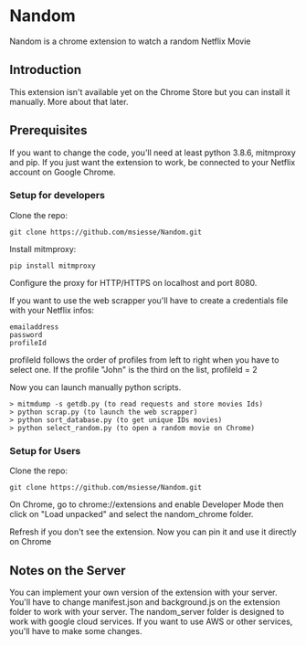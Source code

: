 # Nandom

Nandom is a chrome extension to watch a random Netflix Movie

## Introduction

This extension isn't available yet on the Chrome Store but you can install it manually. More about that later.

## Prerequisites

If you want to change the code, you'll need at least python 3.8.6, mitmproxy and pip.
If you just want the extension to work, be connected to your Netflix account on Google Chrome.

### Setup for developers

Clone the repo:
```
git clone https://github.com/msiesse/Nandom.git
```

Install mitmproxy:
```
pip install mitmproxy
```

Configure the proxy for HTTP/HTTPS on localhost and port 8080.

If you want to use the web scrapper you'll have to create a credentials file with your Netflix infos:
```
emailaddress
password
profileId
```

profileId follows the order of profiles from left to right when you have to select one.
If the profile "John" is the third on the list, profileId = 2

Now you can launch manually python scripts.
```
> mitmdump -s getdb.py (to read requests and store movies Ids)
> python scrap.py (to launch the web scrapper)
> python sort_database.py (to get unique IDs movies)
> python select_random.py (to open a random movie on Chrome)
```

### Setup for Users

Clone the repo:
```
git clone https://github.com/msiesse/Nandom.git
```

On Chrome, go to chrome://extensions and enable Developer Mode then click on "Load unpacked" and select the nandom_chrome folder.

Refresh if you don't see the extension. Now you can pin it and use it directly on Chrome

## Notes on the Server

You can implement your own version of the extension with your server. You'll have to change manifest.json and background.js on the extension folder to work with your server.
The nandom_server folder is designed to work with google cloud services. If you want to use AWS or other services, you'll have to make some changes.
